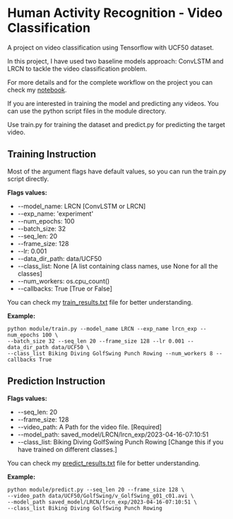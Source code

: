 # Human Activity Recognition - Video Classification

A project on video classification using Tensorflow with UCF50 dataset.

In this project, I have used two baseline models approach: ConvLSTM and LRCN to tackle the video classification problem.

For more details and for the complete workflow on the project you can check my [notebook](https://github.com/JohnPPinto/UCF50_human_activity_recognition_tensorflow/blob/main/UCF50_human_activity_recognition_tensorflow.ipynb).

If you are interested in training the model and predicting any videos. You can use the python script files in the module directory.

Use train.py for training the dataset and predict.py for predicting the target video.

## Training Instruction

Most of the argument flags have default values, so you can run the train.py script directly.

**Flags values:**
* --model_name: LRCN [ConvLSTM or LRCN]
* --exp_name: 'experiment'
* --num_epochs: 100 
* --batch_size: 32 
* --seq_len: 20 
* --frame_size: 128 
* --lr: 0.001 
* --data_dir_path: data/UCF50 
* --class_list: None [A list containing class names, use None for all the classes] 
* --num_workers: os.cpu_count() 
* --callbacks: True [True or False]

You can check my [train_results.txt](https://github.com/JohnPPinto/UCF50_human_activity_recognition_tensorflow/blob/main/train_result.txt) file for better understanding.

**Example:**
```
python module/train.py --model_name LRCN --exp_name lrcn_exp --num_epochs 100 \
--batch_size 32 --seq_len 20 --frame_size 128 --lr 0.001 --data_dir_path data/UCF50 \
--class_list Biking Diving GolfSwing Punch Rowing --num_workers 8 --callbacks True
```

## Prediction Instruction

**Flags values:**
* --seq_len: 20 
* --frame_size: 128 
* --video_path: A Path for the video file. [Required]
* --model_path: saved_model/LRCN/lrcn_exp/2023-04-16-07:10:51 
* --class_list: Biking Diving GolfSwing Punch Rowing [Change this if you have trained on different classes.]

You can check my [predict_results.txt](https://github.com/JohnPPinto/UCF50_human_activity_recognition_tensorflow/blob/main/predict_result.txt) file for better understanding.

**Example:**
```
python module/predict.py --seq_len 20 --frame_size 128 \
--video_path data/UCF50/GolfSwing/v_GolfSwing_g01_c01.avi \
--model_path saved_model/LRCN/lrcn_exp/2023-04-16-07:10:51 \
--class_list Biking Diving GolfSwing Punch Rowing
```
